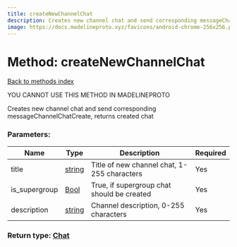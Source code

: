 ```yaml
---
title: createNewChannelChat
description: Creates new channel chat and send corresponding messageChannelChatCreate, returns created chat
image: https://docs.madelineproto.xyz/favicons/android-chrome-256x256.png
---
```

# Method: createNewChannelChat  
[Back to methods index](index.md)


YOU CANNOT USE THIS METHOD IN MADELINEPROTO


Creates new channel chat and send corresponding messageChannelChatCreate, returns created chat

### Parameters:

| Name     |    Type       | Description | Required |
|----------|---------------|-------------|----------|
|title|[string](../types/string.md) | Title of new channel chat, 1-255 characters | Yes|
|is\_supergroup|[Bool](../types/Bool.md) | True, if supergroup chat should be created | Yes|
|description|[string](../types/string.md) | Channel description, 0-255 characters | Yes|


### Return type: [Chat](../types/Chat.md)

